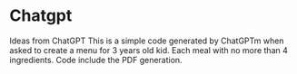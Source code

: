 # Chatgpt
Ideas from ChatGPT
This is a simple code generated by ChatGPTm when asked to create a menu for 3 years old kid. Each meal with no more than 4 ingredients. Code include the PDF generation.
